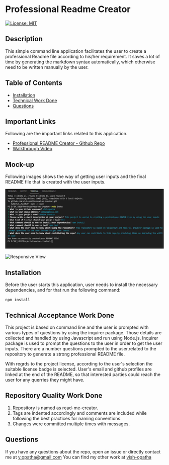 # Professional Readme Creator

  [![License: MIT](https://img.shields.io/badge/License-MIT-yellow.svg)](https://opensource.org/licenses/MIT)
     
  ## Description
  This simple command line application facilitates the user to create a professional Readme file according to his/her requirement. It saves a lot of time by generating the markdown syntax automatically, which otherwise need to be written manually by the user. 
  
  ## Table of Contents
  * [Installation](#Installation)
  * [Technical Work Done](#Technical-Work-Done)
  * [Questions](#Questions)
  
  ## Important Links
  Following are the important links related to this application.
  * [Professional README Creator - Github Repo](https://github.com/vish-opatha/read-me-creator/)
  * [Walkthrough Video](https://drive.google.com/file/d/1yA7MzbWLxi6El60amc_qyMcDRM3ogJHW/view?usp=sharing)

  ## Mock-up
  Following images shows the way of getting user inputs and the final README file that is created with the user inputs.

  ![Desktop View](./images/command-line.JPG)

  ![Responsive View](./images/readme-preview)  

  ## Installation
  Before the user starts this application, user needs to install the necessary dependencies, and for that run the following command:

  ```
  npm install 
  ```
  ## Technical Acceptance Work Done
  This project is based on command line and the user is prompted with various types of questions by using the inquirer package. Those details are collected and handled by using Javascript and run using Node.js. Inquirer package is used to prompt the questions to the user in order to get the user inputs. There are a number questions prompted to the user,related to the repository to generate a strong professional README file. 

  With regrds to the project license, according to the user's selection the suitable license badge is selected. User's email and github profiles are linked at the end of the README, so that interested parties could reach the user for any querries they might have.

  ## Repository Quality Work Done
  1. Repository is named as read-me-creator.
  2. Tags are indented accordingly and comments are included while following the best practices for naming conventions.
  3. Changes were committed multiple times with messages.

  ## Questions
  If you have any questions about the repo, open an issue or directly contact me at <v.opatha@gmail.com> You can find my other work at [vish-opatha](https://github.com/vish-opatha)